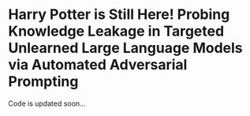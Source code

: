 # Harry Potter is Still Here! Probing Knowledge Leakage in Targeted Unlearned Large Language Models via Automated Adversarial Prompting

Code is updated soon...
